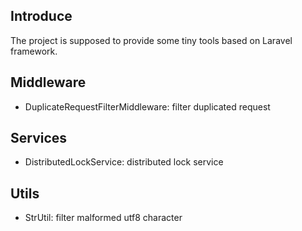 ## Introduce
The project is supposed to provide some tiny tools based on Laravel framework.

## Middleware
- DuplicateRequestFilterMiddleware: filter duplicated request

## Services
- DistributedLockService: distributed lock service

## Utils
- StrUtil: filter malformed utf8 character